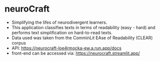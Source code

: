# neuroCraft
- Simplifying the lifes of neurodivergent learners.
- This application classifies texts in terms of readability (easy - hard) and performs text simplification on hard-to-read texts.
- Data used was taken from the ComminLit EAse of Readability (CLEAR) corpus
- API: https://neurocraft-loe4rmocka-ew.a.run.app/docs
- front-end can be accessed via: https://neurocraft.streamlit.app/
